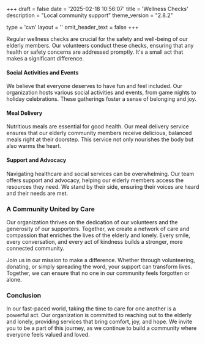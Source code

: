 +++
draft = false
date = '2025-02-18 10:56:07'
title = 'Wellness Checks'
description = "Local community support"
theme_version = "2.8.2"

type = 'cvn'
layout = ''
omit_header_text = false
+++

Regular wellness checks are crucial for the safety and well-being of our elderly members. Our volunteers conduct these checks, ensuring that any health or safety concerns are addressed promptly. It's a small act that makes a significant difference.<!--more-->

#### Social Activities and Events
We believe that everyone deserves to have fun and feel included. Our organization hosts various social activities and events, from game nights to holiday celebrations. These gatherings foster a sense of belonging and joy.

#### Meal Delivery
Nutritious meals are essential for good health. Our meal delivery service ensures that our elderly community members receive delicious, balanced meals right at their doorstep. This service not only nourishes the body but also warms the heart.

#### Support and Advocacy
Navigating healthcare and social services can be overwhelming. Our team offers support and advocacy, helping our elderly members access the resources they need. We stand by their side, ensuring their voices are heard and their needs are met.

### A Community United by Care
Our organization thrives on the dedication of our volunteers and the generosity of our supporters. Together, we create a network of care and compassion that enriches the lives of the elderly and lonely. Every smile, every conversation, and every act of kindness builds a stronger, more connected community.

Join us in our mission to make a difference. Whether through volunteering, donating, or simply spreading the word, your support can transform lives. Together, we can ensure that no one in our community feels forgotten or alone.

### Conclusion
In our fast-paced world, taking the time to care for one another is a powerful act. Our organization is committed to reaching out to the elderly and lonely, providing services that bring comfort, joy, and hope. We invite you to be a part of this journey, as we continue to build a community where everyone feels valued and loved.